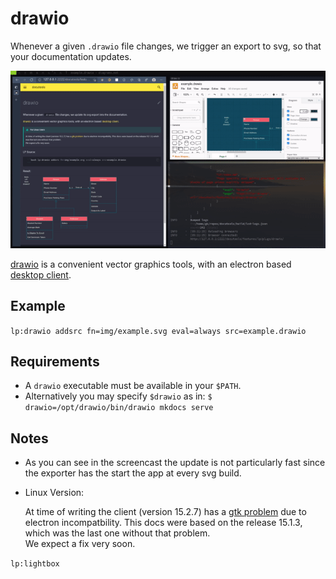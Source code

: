# drawio

Whenever a given `.drawio` file changes, we trigger an export to svg, so that your documentation updates.

![](./img/drawio_update.mp4.gif)


[drawio](https://app.diagrams.net/) is a convenient vector graphics tools, with an electron based [desktop client](https://github.com/jgraph/drawio-desktop/releases).


## Example

`lp:drawio addsrc fn=img/example.svg eval=always src=example.drawio`


## Requirements

- A `drawio` executable must be available in your `$PATH`.
- Alternatively you may specify `$drawio` as in: `$ drawio=/opt/drawio/bin/drawio mkdocs serve`

## Notes

- As you can see in the screencast the update is not particularly fast since the exporter has the
  start the app at every svg build.

- Linux Version:

    At time of writing the client (version 15.2.7) has a [gtk
    problem](https://github.com/jgraph/drawio-desktop/issues/706) due to electron incompatbility.
    This docs were based on the release 15.1.3, which was the last one without that problem.   
    We expect a fix very soon.



`lp:lightbox`




